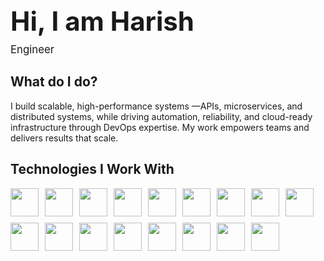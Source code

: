 ######
<style>
        h1 h2 {
            text-align: left;
        }
        .tech-stack {
            text-align: center;
        }
        .tech-stack .logos {
            display: flex;
            flex-wrap: wrap;
            justify-content: flex-start; /* Aligns logos to the left */
            align-items: flex-start; /* Ensures vertical alignment starts at top */
            gap: 10px; /* Spacing between logos */
            margin: 0; /* Removes default margins */
            padding: 0; /* Removes padding to align fully left */
        }
        .logos img {
            width: 45px; /* Slightly smaller logos */
            height: 45px;
            object-fit: contain;
            transition: transform 0.3s;
        }
        .logos img:hover {
            transform: scale(1.2); /* Hover effect */
        }
        .intro h1 {
            text-align: left;
            margin-bottom: 0; /* No gap below main heading */
            font-size: 3em; /* Larger size for main heading */
        }
        .intro .subheading { /* New class for "Software Engineer" */
            text-align: left;
            margin-top: 10px; /* Minimal gap from main heading */
            margin-bottom: 15px; /* Space before next section */
            font-size: 1.2em; /* Smaller than h1, standard text size */
            line-height: 1.2; /* Tighten line height */
            display: block; /* Ensure it’s on a new line */
        }
    </style>
</head>
<body>
    <div class="intro">
    <h1>Hi, I am Harish</h1>
    <span class="subheading">Engineer</span> <!-- Changed to span with subheading class -->
    <h2>What do I do?</h2>
    <p align="left">I build scalable, high-performance systems —APIs, microservices, and distributed systems, while driving automation, reliability, and cloud-ready infrastructure through DevOps expertise. My work empowers teams and delivers results that scale.
    </p>
    </div>
    <div class="tech-stack">
        <h2 align="left">Technologies I Work With</h2>
        <div class="logos" align= "left">
            <img src="https://cdn.jsdelivr.net/gh/devicons/devicon@latest/icons/go/go-original.svg" />
            <img src="https://cdn.jsdelivr.net/gh/devicons/devicon@latest/icons/python/python-original.svg" />
            <img src="https://cdn.jsdelivr.net/gh/devicons/devicon@latest/icons/redis/redis-original.svg" />
            <img src="https://cdn.jsdelivr.net/gh/devicons/devicon@latest/icons/apachekafka/apachekafka-original.svg" />
            <img src="https://cdn.jsdelivr.net/gh/devicons/devicon@latest/icons/postgresql/postgresql-original.svg" />
            <img src="https://cdn.jsdelivr.net/gh/devicons/devicon@latest/icons/kubernetes/kubernetes-original.svg" />
            <img src="https://cdn.jsdelivr.net/gh/devicons/devicon@latest/icons/amazonwebservices/amazonwebservices-plain-wordmark.svg" />
            <img src="https://cdn.jsdelivr.net/gh/devicons/devicon@latest/icons/googlecloud/googlecloud-original.svg" />
            <img src="https://cdn.jsdelivr.net/gh/devicons/devicon@latest/icons/docker/docker-original.svg" />
            <img src="https://cdn.jsdelivr.net/gh/devicons/devicon@latest/icons/terraform/terraform-original.svg" />
            <img src="https://cdn.jsdelivr.net/gh/devicons/devicon@latest/icons/argocd/argocd-original.svg" />
            <img src="https://cdn.jsdelivr.net/gh/devicons/devicon@latest/icons/githubactions/githubactions-original.svg" />
            <img src="https://cdn.jsdelivr.net/gh/devicons/devicon@latest/icons/gitlab/gitlab-original.svg" />
            <img src="https://cdn.jsdelivr.net/gh/devicons/devicon@latest/icons/prometheus/prometheus-original.svg" />
            <img src="https://cdn.jsdelivr.net/gh/devicons/devicon@latest/icons/grafana/grafana-original.svg" />
            <img src="https://cdn.jsdelivr.net/gh/devicons/devicon@latest/icons/linux/linux-original.svg" />
            <img src="https://cdn.jsdelivr.net/gh/devicons/devicon@latest/icons/bash/bash-original.svg" />
</div>
